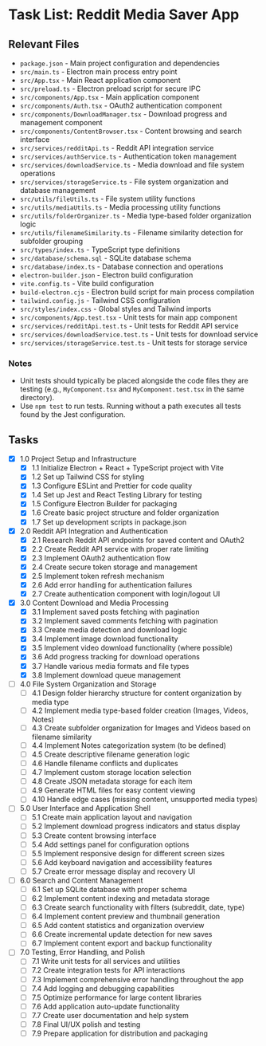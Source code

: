 # Task List: Reddit Media Saver App

## Relevant Files

- `package.json` - Main project configuration and dependencies
- `src/main.ts` - Electron main process entry point
- `src/App.tsx` - Main React application component
- `src/preload.ts` - Electron preload script for secure IPC
- `src/components/App.tsx` - Main application component
- `src/components/Auth.tsx` - OAuth2 authentication component
- `src/components/DownloadManager.tsx` - Download progress and management component
- `src/components/ContentBrowser.tsx` - Content browsing and search interface
- `src/services/redditApi.ts` - Reddit API integration service
- `src/services/authService.ts` - Authentication token management
- `src/services/downloadService.ts` - Media download and file system operations
- `src/services/storageService.ts` - File system organization and database management
- `src/utils/fileUtils.ts` - File system utility functions
- `src/utils/mediaUtils.ts` - Media processing utility functions
- `src/utils/folderOrganizer.ts` - Media type-based folder organization logic
- `src/utils/filenameSimilarity.ts` - Filename similarity detection for subfolder grouping
- `src/types/index.ts` - TypeScript type definitions
- `src/database/schema.sql` - SQLite database schema
- `src/database/index.ts` - Database connection and operations
- `electron-builder.json` - Electron build configuration
- `vite.config.ts` - Vite build configuration
- `build-electron.cjs` - Electron build script for main process compilation
- `tailwind.config.js` - Tailwind CSS configuration
- `src/styles/index.css` - Global styles and Tailwind imports
- `src/components/App.test.tsx` - Unit tests for main app component
- `src/services/redditApi.test.ts` - Unit tests for Reddit API service
- `src/services/downloadService.test.ts` - Unit tests for download service
- `src/services/storageService.test.ts` - Unit tests for storage service

### Notes

- Unit tests should typically be placed alongside the code files they are testing (e.g., `MyComponent.tsx` and `MyComponent.test.tsx` in the same directory).
- Use `npm test` to run tests. Running without a path executes all tests found by the Jest configuration.

## Tasks

- [x] 1.0 Project Setup and Infrastructure
  - [x] 1.1 Initialize Electron + React + TypeScript project with Vite
  - [x] 1.2 Set up Tailwind CSS for styling
  - [x] 1.3 Configure ESLint and Prettier for code quality
  - [x] 1.4 Set up Jest and React Testing Library for testing
  - [x] 1.5 Configure Electron Builder for packaging
  - [x] 1.6 Create basic project structure and folder organization
  - [x] 1.7 Set up development scripts in package.json

- [x] 2.0 Reddit API Integration and Authentication
  - [x] 2.1 Research Reddit API endpoints for saved content and OAuth2
  - [x] 2.2 Create Reddit API service with proper rate limiting
  - [x] 2.3 Implement OAuth2 authentication flow
  - [x] 2.4 Create secure token storage and management
  - [x] 2.5 Implement token refresh mechanism
  - [x] 2.6 Add error handling for authentication failures
  - [x] 2.7 Create authentication component with login/logout UI

- [x] 3.0 Content Download and Media Processing
  - [x] 3.1 Implement saved posts fetching with pagination
  - [x] 3.2 Implement saved comments fetching with pagination
  - [x] 3.3 Create media detection and download logic
  - [x] 3.4 Implement image download functionality
  - [x] 3.5 Implement video download functionality (where possible)
  - [x] 3.6 Add progress tracking for download operations
  - [x] 3.7 Handle various media formats and file types
  - [x] 3.8 Implement download queue management

- [ ] 4.0 File System Organization and Storage
  - [ ] 4.1 Design folder hierarchy structure for content organization by media type
  - [ ] 4.2 Implement media type-based folder creation (Images, Videos, Notes)
  - [ ] 4.3 Create subfolder organization for Images and Videos based on filename similarity
  - [ ] 4.4 Implement Notes categorization system (to be defined)
  - [ ] 4.5 Create descriptive filename generation logic
  - [ ] 4.6 Handle filename conflicts and duplicates
  - [ ] 4.7 Implement custom storage location selection
  - [ ] 4.8 Create JSON metadata storage for each item
  - [ ] 4.9 Generate HTML files for easy content viewing
  - [ ] 4.10 Handle edge cases (missing content, unsupported media types)

- [ ] 5.0 User Interface and Application Shell
  - [ ] 5.1 Create main application layout and navigation
  - [ ] 5.2 Implement download progress indicators and status display
  - [ ] 5.3 Create content browsing interface
  - [ ] 5.4 Add settings panel for configuration options
  - [ ] 5.5 Implement responsive design for different screen sizes
  - [ ] 5.6 Add keyboard navigation and accessibility features
  - [ ] 5.7 Create error message display and recovery UI

- [ ] 6.0 Search and Content Management
  - [ ] 6.1 Set up SQLite database with proper schema
  - [ ] 6.2 Implement content indexing and metadata storage
  - [ ] 6.3 Create search functionality with filters (subreddit, date, type)
  - [ ] 6.4 Implement content preview and thumbnail generation
  - [ ] 6.5 Add content statistics and organization overview
  - [ ] 6.6 Create incremental update detection for new saves
  - [ ] 6.7 Implement content export and backup functionality

- [ ] 7.0 Testing, Error Handling, and Polish
  - [ ] 7.1 Write unit tests for all services and utilities
  - [ ] 7.2 Create integration tests for API interactions
  - [ ] 7.3 Implement comprehensive error handling throughout the app
  - [ ] 7.4 Add logging and debugging capabilities
  - [ ] 7.5 Optimize performance for large content libraries
  - [ ] 7.6 Add application auto-update functionality
  - [ ] 7.7 Create user documentation and help system
  - [ ] 7.8 Final UI/UX polish and testing
  - [ ] 7.9 Prepare application for distribution and packaging 